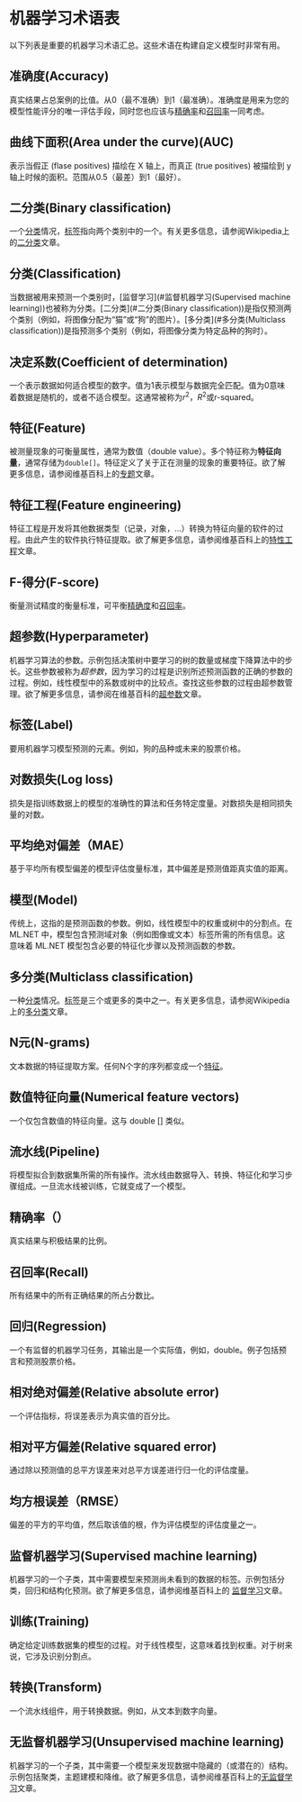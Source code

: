 # 机器学习术语表

以下列表是重要的机器学习术语汇总。这些术语在构建自定义模型时非常有用。

## 准确度(Accuracy)

真实结果占总案例的比值。从0（最不准确）到1（最准确）。准确度是用来为您的模型性能评分的唯一评估手段，同时您也应该与[精确率](#精确率（）)和[召回率](#召回率(Recall))一同考虑。

## 曲线下面积(Area under the curve)(AUC)

表示当假正 (flase positives) 描绘在 X 轴上，而真正 (true positives) 被描绘到 y 轴上时候的面积。范围从0.5（最差）到1（最好）。 

## 二分类(Binary classification)

一个[分类](#分类(Classification))情况，[标签](#标签(Label))指向两个类别中的一个。有关更多信息，请参阅Wikipedia上的[二分类](https://en.wikipedia.org/wiki/Binary_classification)文章。

## 分类(Classification)

当数据被用来预测一个类别时，[监督学习](#监督机器学习(Supervised machine learning))也被称为分类。[二分类](#二分类(Binary classification))是指仅预测两个类别（例如，将图像分配为“猫”或“狗”的图片）。[多分类](#多分类(Multiclass classification))是指预测多个类别（例如，将图像分类为特定品种的狗时）。 

## 决定系数(Coefficient of determination)

一个表示数据如何适合模型的数字。值为1表示模型与数据完全匹配。值为0意味着数据是随机的，或者不适合模型。这通常被称为$r^{2}$，$R^{2}$或r-squared。

## 特征(Feature)

被测量现象的可衡量属性，通常为数值（double value）。多个特征称为**特征向量**，通常存储为`double[]`。特征定义了关于正在测量的现象的重要特征。欲了解更多信息，请参阅维基百科上的[专题](https://en.wikipedia.org/wiki/Feature_(machine_learning))文章。 

## 特征工程(Feature engineering)

特征工程是开发将其他数据类型（记录，对象，...）转换为特征向量的软件的过程。由此产生的软件执行特征提取。欲了解更多信息，请参阅维基百科上的[特性工程](https://en.wikipedia.org/wiki/Feature_engineering)文章。 

## F-得分(F-score)

衡量测试精度的衡量标准，可平衡[精确度](#精确率(Precision))和[召回率](#召回率(Recall))。 

## 超参数(Hyperparameter)

机器学习算法的参数。示例包括决策树中要学习的树的数量或梯度下降算法中的步长。这些参数被称为*超参数*，因为学习的过程是识别所述预测函数的正确的参数的过程。例如，线性模型中的系数或树中的比较点。查找这些参数的过程由超参数管理。欲了解更多信息，请参阅在维基百科的[超参数](https://en.wikipedia.org/wiki/Hyperparameter)文章。 

## 标签(Label)

要用机器学习模型预测的元素。例如，狗的品种或未来的股票价格。 

## 对数损失(Log loss)

损失是指训练数据上的模型的准确性的算法和任务特定度量。对数损失是相同损失量的对数。 

## 平均绝对偏差（MAE）

基于平均所有模型偏差的模型评估度量标准，其中偏差是预测值距真实值的距离。 

## 模型(Model)

传统上，这指的是预测函数的参数。例如，线性模型中的权重或树中的分割点。在 ML.NET 中，模型包含预测域对象（例如图像或文本）标签所需的所有信息。这意味着 ML.NET 模型包含必要的特征化步骤以及预测函数的参数。 

## 多分类(Multiclass classification)

一种[分类](#分类(Classification))情况。[标签](#标签(Label))是三个或更多的类中之一。有关更多信息，请参阅Wikipedia上的[多分类](https://en.wikipedia.org/wiki/Multiclass_classification)文章。 

## N元(N-grams)

文本数据的特征提取方案。任何N个字的序列都变成一个[特征](#特征(Feature))。

## 数值特征向量(Numerical feature vectors)

一个仅包含数值的特征向量。这与 double [] 类似。

## 流水线(Pipeline)

将模型拟合到数据集所需的所有操作。流水线由数据导入、转换、特征化和学习步骤组成。一旦流水线被训练，它就变成了一个模型。

## 精确率（）

真实结果与积极结果的比例。

## 召回率(Recall)

所有结果中的所有正确结果的所占分数比。

## 回归(Regression)

一个有监督的机器学习任务，其输出是一个实际值，例如，double。例子包括预言和预测股票价格。

## 相对绝对偏差(Relative absolute error)

一个评估指标，将误差表示为真实值的百分比。

## 相对平方偏差(Relative squared error)

通过除以预测值的总平方误差来对总平方误差进行归一化的评估度量。

## 均方根误差（RMSE）

偏差的平方的平均值，然后取该值的根，作为评估模型的评估度量之一。

## 监督机器学习(Supervised machine learning)

机器学习的一个子类，其中需要模型来预测尚未看到的数据的标签。示例包括分类，回归和结构化预测。欲了解更多信息，请参阅维基百科上的 [监督学习](https://en.wikipedia.org/wiki/Supervised_learning)文章。

## 训练(Training)

确定给定训练数据集的模型的过程。对于线性模型，这意味着找到权重。对于树来说，它涉及识别分割点。

## 转换(Transform)

一个流水线组件，用于转换数据。例如，从文本到数字向量。

## 无监督机器学习(Unsupervised machine learning)

机器学习的一个子类，其中需要一个模型来发现数据中隐藏的（或潜在的）结构。示例包括聚类，主题建模和降维。欲了解更多信息，请参阅维基百科上的[无监督学习](https://en.wikipedia.org/wiki/Unsupervised_learning)文章。

